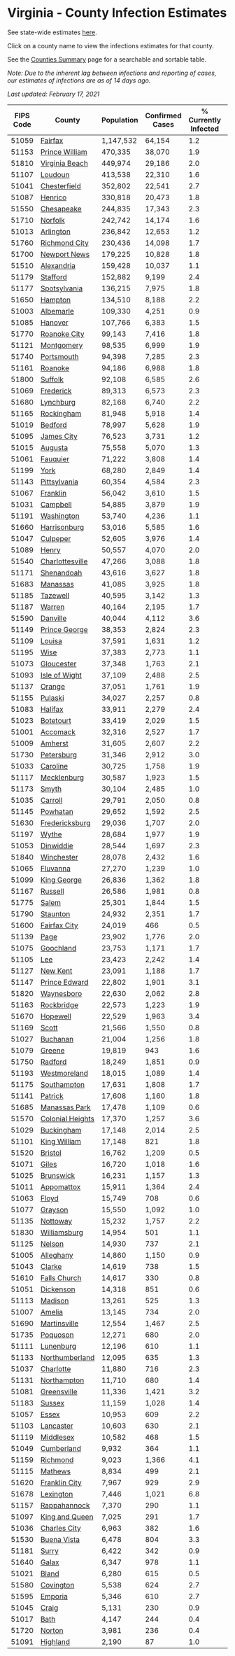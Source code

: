 # Virginia - County Infection Estimates

See state-wide estimates [here](/infections/us-va).

Click on a county name to view the infections estimates for that county.

See the [Counties Summary](/infections/summary-counties) page for a searchable and sortable table.

*Note: Due to the inherent lag between infections and reporting of cases, our estimates of infections are as of 14 days ago.*

*Last updated: February 17, 2021*

|   FIPS Code |                               County |   Population |   Confirmed Cases |   % Currently Infected |   % Total Infected |
|-------------|--------------------------------------|--------------|-------------------|------------------------|--------------------|
|       51059 |                   [Fairfax](fairfax) |    1,147,532 |            64,154 |                    1.2 |               20.0 |
|       51153 |     [Prince William](prince-william) |      470,335 |            38,070 |                    1.9 |               28.4 |
|       51810 |     [Virginia Beach](virginia-beach) |      449,974 |            29,186 |                    2.0 |               20.6 |
|       51107 |                   [Loudoun](loudoun) |      413,538 |            22,310 |                    1.6 |               18.5 |
|       51041 |         [Chesterfield](chesterfield) |      352,802 |            22,541 |                    2.7 |               20.7 |
|       51087 |                   [Henrico](henrico) |      330,818 |            20,473 |                    1.8 |               20.8 |
|       51550 |             [Chesapeake](chesapeake) |      244,835 |            17,343 |                    2.3 |               22.6 |
|       51710 |                   [Norfolk](norfolk) |      242,742 |            14,174 |                    1.6 |               18.9 |
|       51013 |               [Arlington](arlington) |      236,842 |            12,653 |                    1.2 |               19.2 |
|       51760 |       [Richmond City](richmond-city) |      230,436 |            14,098 |                    1.7 |               20.5 |
|       51700 |         [Newport News](newport-news) |      179,225 |            10,828 |                    1.8 |               19.2 |
|       51510 |             [Alexandria](alexandria) |      159,428 |            10,037 |                    1.1 |               23.1 |
|       51179 |                 [Stafford](stafford) |      152,882 |             9,199 |                    2.4 |               19.7 |
|       51177 |         [Spotsylvania](spotsylvania) |      136,215 |             7,975 |                    1.8 |               19.2 |
|       51650 |                   [Hampton](hampton) |      134,510 |             8,188 |                    2.2 |               19.3 |
|       51003 |               [Albemarle](albemarle) |      109,330 |             4,251 |                    0.9 |               12.6 |
|       51085 |                   [Hanover](hanover) |      107,766 |             6,383 |                    1.5 |               19.0 |
|       51770 |         [Roanoke City](roanoke-city) |       99,143 |             7,416 |                    1.8 |               23.5 |
|       51121 |             [Montgomery](montgomery) |       98,535 |             6,999 |                    1.9 |               21.7 |
|       51740 |             [Portsmouth](portsmouth) |       94,398 |             7,285 |                    2.3 |               25.1 |
|       51161 |                   [Roanoke](roanoke) |       94,186 |             6,988 |                    1.8 |               22.9 |
|       51800 |                   [Suffolk](suffolk) |       92,108 |             6,585 |                    2.6 |               23.2 |
|       51069 |               [Frederick](frederick) |       89,313 |             6,573 |                    2.3 |               23.7 |
|       51680 |               [Lynchburg](lynchburg) |       82,168 |             6,740 |                    2.2 |               25.6 |
|       51165 |             [Rockingham](rockingham) |       81,948 |             5,918 |                    1.4 |               24.2 |
|       51019 |                   [Bedford](bedford) |       78,997 |             5,628 |                    1.9 |               22.1 |
|       51095 |             [James City](james-city) |       76,523 |             3,731 |                    1.2 |               16.3 |
|       51015 |                   [Augusta](augusta) |       75,558 |             5,070 |                    1.3 |               21.1 |
|       51061 |                 [Fauquier](fauquier) |       71,222 |             3,808 |                    1.4 |               17.7 |
|       51199 |                         [York](york) |       68,280 |             2,849 |                    1.4 |               13.2 |
|       51143 |         [Pittsylvania](pittsylvania) |       60,354 |             4,584 |                    2.3 |               23.6 |
|       51067 |                 [Franklin](franklin) |       56,042 |             3,610 |                    1.5 |               19.7 |
|       51031 |                 [Campbell](campbell) |       54,885 |             3,879 |                    1.9 |               21.6 |
|       51191 |             [Washington](washington) |       53,740 |             4,236 |                    1.1 |               24.5 |
|       51660 |         [Harrisonburg](harrisonburg) |       53,016 |             5,585 |                    1.6 |               37.5 |
|       51047 |                 [Culpeper](culpeper) |       52,605 |             3,976 |                    1.4 |               26.6 |
|       51089 |                       [Henry](henry) |       50,557 |             4,070 |                    2.0 |               25.4 |
|       51540 |   [Charlottesville](charlottesville) |       47,266 |             3,088 |                    1.8 |               20.6 |
|       51171 |             [Shenandoah](shenandoah) |       43,616 |             3,627 |                    1.8 |               28.5 |
|       51683 |                 [Manassas](manassas) |       41,085 |             3,925 |                    1.8 |               36.8 |
|       51185 |                 [Tazewell](tazewell) |       40,595 |             3,142 |                    1.3 |               23.8 |
|       51187 |                     [Warren](warren) |       40,164 |             2,195 |                    1.7 |               18.0 |
|       51590 |                 [Danville](danville) |       40,044 |             4,112 |                    3.6 |               31.9 |
|       51149 |       [Prince George](prince-george) |       38,353 |             2,824 |                    2.3 |               23.5 |
|       51109 |                     [Louisa](louisa) |       37,591 |             1,631 |                    1.2 |               14.2 |
|       51195 |                         [Wise](wise) |       37,383 |             2,773 |                    1.1 |               23.0 |
|       51073 |             [Gloucester](gloucester) |       37,348 |             1,763 |                    2.1 |               14.7 |
|       51093 |       [Isle of Wight](isle-of-wight) |       37,109 |             2,488 |                    2.5 |               22.0 |
|       51137 |                     [Orange](orange) |       37,051 |             1,761 |                    1.9 |               15.3 |
|       51155 |                   [Pulaski](pulaski) |       34,027 |             2,257 |                    0.8 |               20.5 |
|       51083 |                   [Halifax](halifax) |       33,911 |             2,279 |                    2.4 |               20.7 |
|       51023 |               [Botetourt](botetourt) |       33,419 |             2,029 |                    1.5 |               19.0 |
|       51001 |                 [Accomack](accomack) |       32,316 |             2,527 |                    1.7 |               32.0 |
|       51009 |                   [Amherst](amherst) |       31,605 |             2,607 |                    2.2 |               25.7 |
|       51730 |             [Petersburg](petersburg) |       31,346 |             2,912 |                    3.0 |               29.9 |
|       51033 |                 [Caroline](caroline) |       30,725 |             1,758 |                    1.9 |               18.3 |
|       51117 |           [Mecklenburg](mecklenburg) |       30,587 |             1,923 |                    1.5 |               21.7 |
|       51173 |                       [Smyth](smyth) |       30,104 |             2,485 |                    1.0 |               25.7 |
|       51035 |                   [Carroll](carroll) |       29,791 |             2,050 |                    0.8 |               22.2 |
|       51145 |                 [Powhatan](powhatan) |       29,652 |             1,592 |                    2.5 |               16.5 |
|       51630 |     [Fredericksburg](fredericksburg) |       29,036 |             1,707 |                    2.0 |               19.8 |
|       51197 |                       [Wythe](wythe) |       28,684 |             1,977 |                    1.9 |               21.4 |
|       51053 |               [Dinwiddie](dinwiddie) |       28,544 |             1,697 |                    2.3 |               18.9 |
|       51840 |             [Winchester](winchester) |       28,078 |             2,432 |                    1.6 |               28.6 |
|       51065 |                 [Fluvanna](fluvanna) |       27,270 |             1,239 |                    1.0 |               15.2 |
|       51099 |           [King George](king-george) |       26,836 |             1,362 |                    1.8 |               16.3 |
|       51167 |                   [Russell](russell) |       26,586 |             1,981 |                    0.8 |               22.9 |
|       51775 |                       [Salem](salem) |       25,301 |             1,844 |                    1.5 |               22.7 |
|       51790 |                 [Staunton](staunton) |       24,932 |             2,351 |                    1.7 |               29.4 |
|       51600 |         [Fairfax City](fairfax-city) |       24,019 |               466 |                    0.5 |                6.8 |
|       51139 |                         [Page](page) |       23,902 |             1,776 |                    2.0 |               25.7 |
|       51075 |               [Goochland](goochland) |       23,753 |             1,171 |                    1.7 |               16.7 |
|       51105 |                           [Lee](lee) |       23,423 |             2,242 |                    1.4 |               29.6 |
|       51127 |                 [New Kent](new-kent) |       23,091 |             1,188 |                    1.7 |               16.2 |
|       51147 |       [Prince Edward](prince-edward) |       22,802 |             1,901 |                    3.1 |               27.7 |
|       51820 |             [Waynesboro](waynesboro) |       22,630 |             2,062 |                    2.8 |               28.5 |
|       51163 |             [Rockbridge](rockbridge) |       22,573 |             1,223 |                    1.9 |               16.6 |
|       51670 |                 [Hopewell](hopewell) |       22,529 |             1,963 |                    3.4 |               27.9 |
|       51169 |                       [Scott](scott) |       21,566 |             1,550 |                    0.8 |               22.1 |
|       51027 |                 [Buchanan](buchanan) |       21,004 |             1,256 |                    1.8 |               18.5 |
|       51079 |                     [Greene](greene) |       19,819 |               943 |                    1.6 |               15.2 |
|       51750 |                   [Radford](radford) |       18,249 |             1,851 |                    0.9 |               31.5 |
|       51193 |         [Westmoreland](westmoreland) |       18,015 |             1,089 |                    1.4 |               19.8 |
|       51175 |           [Southampton](southampton) |       17,631 |             1,808 |                    1.7 |               34.4 |
|       51141 |                   [Patrick](patrick) |       17,608 |             1,160 |                    1.8 |               20.6 |
|       51685 |       [Manassas Park](manassas-park) |       17,478 |             1,109 |                    0.6 |               24.7 |
|       51570 | [Colonial Heights](colonial-heights) |       17,370 |             1,257 |                    3.6 |               23.8 |
|       51029 |             [Buckingham](buckingham) |       17,148 |             2,014 |                    2.5 |               43.3 |
|       51101 |         [King William](king-william) |       17,148 |               821 |                    1.8 |               15.0 |
|       51520 |                   [Bristol](bristol) |       16,762 |             1,209 |                    0.5 |               22.3 |
|       51071 |                       [Giles](giles) |       16,720 |             1,018 |                    1.6 |               18.7 |
|       51025 |               [Brunswick](brunswick) |       16,231 |             1,157 |                    1.3 |               23.1 |
|       51011 |             [Appomattox](appomattox) |       15,911 |             1,364 |                    2.4 |               27.0 |
|       51063 |                       [Floyd](floyd) |       15,749 |               708 |                    0.6 |               14.1 |
|       51077 |                   [Grayson](grayson) |       15,550 |             1,092 |                    1.0 |               22.5 |
|       51135 |                 [Nottoway](nottoway) |       15,232 |             1,757 |                    2.2 |               36.4 |
|       51830 |         [Williamsburg](williamsburg) |       14,954 |               501 |                    1.1 |               11.5 |
|       51125 |                     [Nelson](nelson) |       14,930 |               737 |                    2.1 |               15.5 |
|       51005 |               [Alleghany](alleghany) |       14,860 |             1,150 |                    0.9 |               24.4 |
|       51043 |                     [Clarke](clarke) |       14,619 |               738 |                    1.5 |               16.1 |
|       51610 |         [Falls Church](falls-church) |       14,617 |               330 |                    0.8 |                8.6 |
|       51051 |               [Dickenson](dickenson) |       14,318 |               851 |                    0.6 |               18.3 |
|       51113 |                   [Madison](madison) |       13,261 |               525 |                    1.3 |               13.1 |
|       51007 |                     [Amelia](amelia) |       13,145 |               734 |                    2.0 |               17.9 |
|       51690 |         [Martinsville](martinsville) |       12,554 |             1,467 |                    2.5 |               36.9 |
|       51735 |                 [Poquoson](poquoson) |       12,271 |               680 |                    2.0 |               17.3 |
|       51111 |               [Lunenburg](lunenburg) |       12,196 |               610 |                    1.1 |               15.9 |
|       51133 |     [Northumberland](northumberland) |       12,095 |               635 |                    1.3 |               16.6 |
|       51037 |               [Charlotte](charlotte) |       11,880 |               716 |                    2.3 |               18.9 |
|       51131 |           [Northampton](northampton) |       11,710 |               680 |                    1.4 |               23.9 |
|       51081 |           [Greensville](greensville) |       11,336 |             1,421 |                    3.2 |               43.1 |
|       51183 |                     [Sussex](sussex) |       11,159 |             1,028 |                    1.4 |               32.4 |
|       51057 |                       [Essex](essex) |       10,953 |               609 |                    2.2 |               18.3 |
|       51103 |               [Lancaster](lancaster) |       10,603 |               630 |                    2.1 |               18.5 |
|       51119 |               [Middlesex](middlesex) |       10,582 |               468 |                    1.5 |               13.9 |
|       51049 |             [Cumberland](cumberland) |        9,932 |               364 |                    1.1 |               12.3 |
|       51159 |                 [Richmond](richmond) |        9,023 |             1,366 |                    4.1 |               56.5 |
|       51115 |                   [Mathews](mathews) |        8,834 |               499 |                    2.1 |               17.3 |
|       51620 |       [Franklin City](franklin-city) |        7,967 |               929 |                    2.9 |               38.0 |
|       51678 |               [Lexington](lexington) |        7,446 |             1,021 |                    6.8 |               40.2 |
|       51157 |         [Rappahannock](rappahannock) |        7,370 |               290 |                    1.1 |               12.8 |
|       51097 |     [King and Queen](king-and-queen) |        7,025 |               291 |                    1.7 |               13.5 |
|       51036 |         [Charles City](charles-city) |        6,963 |               382 |                    1.6 |               18.2 |
|       51530 |           [Buena Vista](buena-vista) |        6,478 |               804 |                    3.3 |               38.8 |
|       51181 |                       [Surry](surry) |        6,422 |               342 |                    0.9 |               17.1 |
|       51640 |                       [Galax](galax) |        6,347 |               978 |                    1.1 |               53.7 |
|       51021 |                       [Bland](bland) |        6,280 |               615 |                    0.5 |               30.3 |
|       51580 |               [Covington](covington) |        5,538 |               624 |                    2.7 |               34.2 |
|       51595 |                   [Emporia](emporia) |        5,346 |               610 |                    2.7 |               40.2 |
|       51045 |                       [Craig](craig) |        5,131 |               230 |                    0.9 |               14.1 |
|       51017 |                         [Bath](bath) |        4,147 |               244 |                    0.4 |               18.2 |
|       51720 |                     [Norton](norton) |        3,981 |               236 |                    0.4 |               18.7 |
|       51091 |                 [Highland](highland) |        2,190 |                87 |                    1.0 |               12.8 |